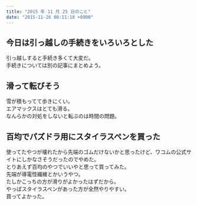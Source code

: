 ```yaml
---
title: "2015 年 11 月 25 日のこと"
date: "2015-11-26 00:11:18 +0900"
---
```


## 今日は引っ越しの手続きをいろいろとした

引っ越しすると手続き多くて大変だ。  
手続きについては別の記事にまとめよう。

## 滑って転びそう

雪が積もってて歩きにくい。  
エアマックスはとても滑る。  
なんらかの対処をしないと転ぶのは時間の問題。

## 百均でパズドラ用にスタイラスペンを買った

使ってたやつが壊れたから先端のゴムだけないかと思ったけど、ワコムの公式サイトにしかなさそうだったのでやめた。  
とりあえず百均のやつでいいやと思って買ってみた。  
先端が導電性繊維とかいうやつ。  
たしかこっちの方が滑りがよかったはずだから。  
やっぱスタイラスペンがあった方が全然やりやすい。  
買ってよかった。
